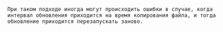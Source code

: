     При таком подходе иногда могут происходить ошибки в случае, когда интервал обновления приходится на время копирования файла, и тогда обновление приходится перезапускать заново.